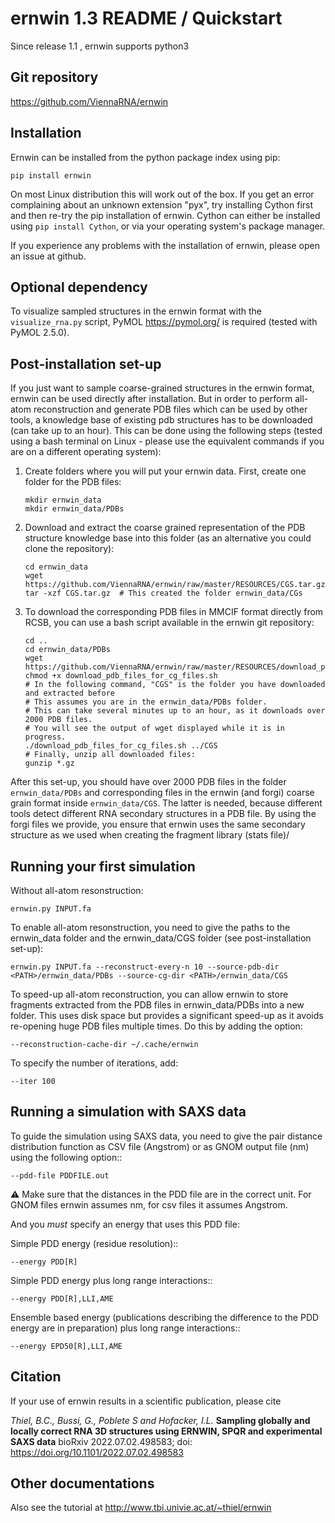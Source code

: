ernwin 1.3 README /  Quickstart
===============================

Since release 1.1 , ernwin supports python3

Git repository
--------------

https://github.com/ViennaRNA/ernwin

Installation
------------

Ernwin can be installed from the python package index using pip:
    
    pip install ernwin

On most Linux distribution this will work out of the box. 
If you get an error complaining about an unknown extension "pyx", try 
installing Cython first and then re-try the pip installation of ernwin.
Cython can either be installed using `pip install Cython`, 
or via your operating system's package manager.

If you experience any problems with the installation of ernwin, 
please open an issue at github.

Optional dependency
-------------------

To visualize sampled structures in the ernwin format with the `visualize_rna.py` script, 
PyMOL <https://pymol.org/> is required (tested with PyMOL 2.5.0).

Post-installation set-up
------------------------

If you just want to sample coarse-grained structures in the ernwin format, 
ernwin can be used directly after installation.
But in order to perform all-atom reconstruction 
and generate PDB files which can be used by other tools, 
a knowledge base of existing pdb structures has to be downloaded (can take up to an hour).
This can be done using the following steps (tested using a bash terminal on Linux -
please use the equivalent commands if you are on a different operating system):

1. Create folders where you will put your ernwin data. First, create one folder for the PDB files:

    ```
    mkdir ernwin_data
    mkdir ernwin_data/PDBs
    ```

2. Download  and extract the coarse grained representation of the PDB structure
   knowledge base into this folder (as an alternative you could clone the repository):

    ```
    cd ernwin_data
    wget https://github.com/ViennaRNA/ernwin/raw/master/RESOURCES/CGS.tar.gz
    tar -xzf CGS.tar.gz  # This created the folder ernwin_data/CGs
    ```

3. To download the corresponding PDB files in MMCIF format directly from RCSB,
   you can use a bash script available in the ernwin git repository:

    ```
    cd ..
    cd ernwin_data/PDBs
    wget https://github.com/ViennaRNA/ernwin/raw/master/RESOURCES/download_pdb_files_for_cg_files.sh
    chmod +x download_pdb_files_for_cg_files.sh
    # In the following command, "CGS" is the folder you have downloaded and extracted before
    # This assumes you are in the ernwin_data/PDBs folder.
    # This can take several minutes up to an hour, as it downloads over 2000 PDB files.
    # You will see the output of wget displayed while it is in progress.
    ./download_pdb_files_for_cg_files.sh ../CGS
    # Finally, unzip all downloaded files:
    gunzip *.gz
    ```


After this set-up, you should have over 2000 PDB files in the folder `ernwin_data/PDBs` 
and corresponding files in the ernwin (and forgi) coarse grain format inside `ernwin_data/CGS`.
The latter is needed, because different tools detect different RNA secondary structures in 
a PDB file. By using the forgi files we provide, you ensure that ernwin uses the same 
secondary structure as we used when creating the fragment library (stats file)/

Running your first simulation
-----------------------------

Without all-atom resonstruction:
 
    ernwin.py INPUT.fa

To enable all-atom resonstruction, you need to give the paths to the ernwin_data folder 
and the ernwin_data/CGS folder (see post-installation set-up):

    ernwin.py INPUT.fa --reconstruct-every-n 10 --source-pdb-dir <PATH>/ernwin_data/PDBs --source-cg-dir <PATH>/ernwin_data/CGS

To speed-up all-atom reconstruction, you can allow ernwin to store fragments extracted from the
PDB files in ernwin_data/PDBs into a new folder. 
This uses disk space but provides a significant speed-up 
as it avoids re-opening huge PDB files multiple times.
Do this by adding the option:

    --reconstruction-cache-dir ~/.cache/ernwin

To specify the number of iterations, add:

    --iter 100

Running a simulation with SAXS data
-----------------------------------

To guide the simulation using SAXS data, you need to give the pair distance distribution function 
as CSV file (Angstrom) or as GNOM output file (nm) using the following option::

    --pdd-file PDDFILE.out 
    
:warning: Make sure that the distances in the PDD file are in the correct unit. For GNOM files ernwin assumes nm, for csv files it assumes Angstrom.

And you *must* specify an energy that uses this PDD file:

Simple PDD energy (residue resolution)::

    --energy PDD[R]

Simple PDD energy plus long range interactions::

    --energy PDD[R],LLI,AME

Ensemble based energy (publications describing the difference to the PDD energy are in preparation) plus long range interactions::

    --energy EPD50[R],LLI,AME



Citation
--------

If your use of ernwin results in a scientific publication, please cite

*Thiel, B.C., Bussi, G., Poblete S and Hofacker, I.L.*
**Sampling globally and locally correct RNA 3D structures using ERNWIN, SPQR and experimental SAXS data**
bioRxiv 2022.07.02.498583; doi: https://doi.org/10.1101/2022.07.02.498583 

Other documentations
--------------------

Also see the tutorial at 
http://www.tbi.univie.ac.at/~thiel/ernwin
